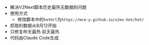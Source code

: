 - 解决V2Next脚本历史最热无数据的问题
- 使用方式
  - 修改脚本中的`hotUrl`为`https://mce-y.github.io/v2ex-hot/hot/`
- 抓取的数据从8月12开始
- 只修复昨天最热     前天最热    
- 代码由Claude Code生成
